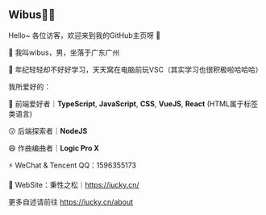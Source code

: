 ## Wibus👨‍💻

Hello~ 各位访客，欢迎来到我的GitHub主页呀 👋

🔭 我叫wibus，男，坐落于广东广州

🌱 年纪轻轻却不好好学习，天天窝在电脑前玩VSC（其实学习也很积极啦哈哈哈）

我所爱好的：

🤔 前端爱好者｜**TypeScript**, **JavaScript**, **CSS**, **VueJS**, **React** (HTML属于标签类语言)

😗 后端探索者｜**NodeJS**

😄  作曲编曲者｜**Logic Pro X**

⚡ WeChat & Tencent QQ：1596355173

💬 WebSite：秉性之松｜https://iucky.cn/

更多自述请前往 https://iucky.cn/about
